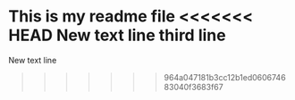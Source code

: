 This is my readme file
<<<<<<< HEAD
New text line
third line
=======
New text line
>>>>>>> 964a047181b3cc12b1ed060674683040f3683f67
